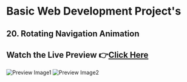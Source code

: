 # Basic Web Development Project's


## 20. Rotating Navigation Animation


## Watch the Live Preview 👉[Click Here](https://sorcererchiragsingh.github.io/Web-Development-Projects/20-Rotating%20Navigation%20Animation)
![Preview Image1](https://github.com/SorcererChiragsingh/Web-Development-Projects/blob/main/20-Rotating%20Navigation%20Animation/preview1.png)
![Preview Image2](https://github.com/SorcererChiragsingh/Web-Development-Projects/blob/main/20-Rotating%20Navigation%20Animation/preview2.png)


